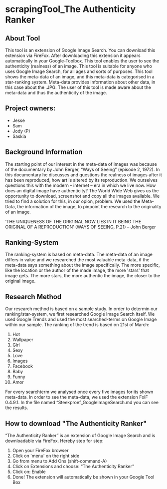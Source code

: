 # scrapingTool_The Authenticity Ranker

## About Tool
This tool is an extension of Google Image Search. You can download this extension via FireFox. After downloading this extension it appears automatically in your Google-Toolbox.
This tool enables the user to see the authenticity (realness) of an image. This tool is suitable for anyone who uses Google Image Search, for all ages and sorts of purposes. This tool shows the meta-data of an image, and this meta-data is categorised in a star-ranking system.  Meta-data provides information about other data, in this case about the .JPG. The user of this tool is made aware about the meta-data and thus the authenticity of the image.

## Project owners:
- Jesse
- Sam
- Jody (P)
- Saskia

## Background Information
The starting point of our interest in the meta-data of images was because of the documentary by John Berger, “Ways of Seeing” (episode 2, 1972). In this documentary he discusses and questions the realness of images after it has been reproduced, how art is altered by its reproduction. We ourselves questions this with the modern – internet – era in which we live now. How does an digital image have authenticity? The World Wide Web gives us the opportunity to download, screenshot and copy all the images avaliable. We tried to find a solution for this, in our opion, problem. We used the Meta-Data, the information of the image, to pinpoint the research to the originality of an image.

‘THE UNIQUENESS OF THE ORIGINAL NOW LIES IN IT BEING THE ORIGINAL OF A REPRODUCTION’ (WAYS OF SEEING, P.21) – John Berger

## Ranking-System
The ranking-system is based on meta-data. The meta-data of an image differs in value and we researched the most valuable meta-data, if the meta-data says something about the image specifically. The more specific, like the location or the author of the made image, the more 'stars' that image gets. The more stars, the more authentic the image, the closer to the original image.

## Research Method
Our research method is based on a sample study. In order to determin our ranking/star-system, we first researched Google Image Search itself. We used Google Trends and used the most searched-terms on Google Image within our sample. The ranking of the trend is based on 21st of March:

1.	Hot
2.	Wallpaper
3.	Girl
4.	Sexy
5.	Love
6.	Images
7.	Facebook
8.	Baby
9.	Funny
10.	Amor

For every searchterm we analysed once every five images for its shown meta-data. In order to see the meta-data, we used the extension FxIF 0.4.9.1. In the file named “Steekproef_GoogleImageSearch.md you can see the results.

## How to download "The Authenticity Ranker"
“The Authenticity Ranker” is an extension of Google Image Search and is downloadable via FireFox. Hereby step for step:
1.	Open your FireFox browser
2.	Click on 'menu' on the right side
3.	Go from menu to Add Ons (shift-command-A)
4.	Click on Extensions and choose: “The Authenticity Ranker”
5.	Click on: Enable
6.	Done! The extension will automatically be shown in your Google Tool Box
